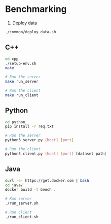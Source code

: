 # Benchmarking

1. Deploy data
```bash
./common/deploy_data.sh
```

## C++

```bash
cd cpp
./setup-env.sh
make

# Run the server
make run_server

# Run the client
make run_client
```

## Python

```bash
cd python
pip install -r req.txt

# Run the server
python3 server.py [host] [port]

# Run the client
python3 client.py [host] [port] [dataset path]
```

## Java
```bash
curl -o- https://get.docker.com | bash
cd java/
docker build -t bench .

# Run server
./run_server.sh

# Run client
./run_client.sh
```
